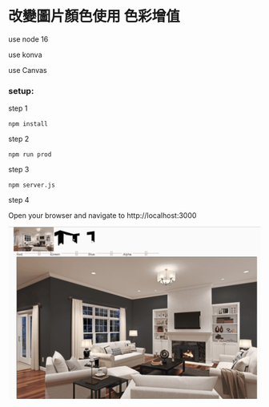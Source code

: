 # 改變圖片顏色使用 色彩增值

use node 16

use konva

use Canvas

### setup:

step 1
```
npm install
```

step 2
```
npm run prod
```

step 3
```
npm server.js
```

step 4

Open your browser and navigate to http://localhost:3000

![demo](https://github.com/chaoswey/change-wall-color-in-image/blob/master/demo.gif)
